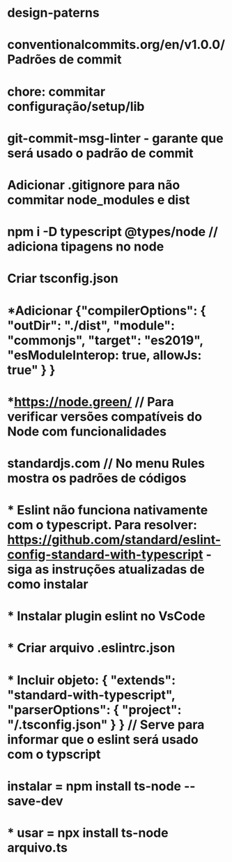 # design-paterns

# conventionalcommits.org/en/v1.0.0/  Padrões de commit

# chore: commitar configuração/setup/lib

# git-commit-msg-linter - garante que será usado o padrão de commit

# Adicionar .gitignore para não commitar node_modules e dist

# npm i -D typescript @types/node // adiciona tipagens no node

# Criar tsconfig.json
#   *Adicionar {"compilerOptions": { "outDir": "./dist", "module": "commonjs", "target": "es2019", "esModuleInterop: true, allowJs: true" } }
#   *https://node.green/ // Para verificar versões compatíveis do Node com funcionalidades

# standardjs.com  // No menu Rules mostra os padrões de códigos
#   * Eslint não funciona nativamente com o typescript. Para resolver: https://github.com/standard/eslint-config-standard-with-typescript - siga as instruções atualizadas de como instalar
#   * Instalar plugin eslint no VsCode
#   * Criar arquivo .eslintrc.json
#   * Incluir objeto: { "extends": "standard-with-typescript", "parserOptions": { "project": "/.tsconfig.json" } } // Serve para informar que o eslint será usado com o typscript

# instalar = npm install ts-node --save-dev
#   * usar = npx install ts-node arquivo.ts